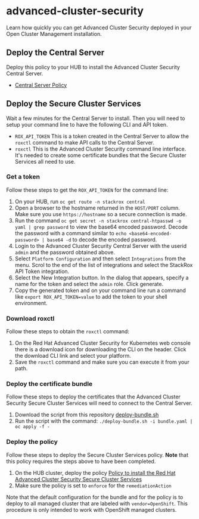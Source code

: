 # advanced-cluster-security
Learn how quickly you can get Advanced Cluster Security deployed in your Open Cluster Management installation.

## Deploy the Central Server

Deploy this policy to your HUB to install the Advanced Cluster Security Central Server.

- [Central Server Policy](https://github.com/open-cluster-management/policy-collection/blob/main/community/CM-Configuration-Management/policy-acs-operator-central.yaml)

## Deploy the Secure Cluster Services

Wait a few minutes for the Central Server to install.  Then you will need to setup your command line to have the following CLI and API token.
- `ROX_API_TOKEN` This is a token created in the Central Server to allow the `roxctl` command to make API calls to the Central Server.
- `roxctl` This is the Advanced Cluster Security command line interface.  It's needed to create some certificate bundles that the Secure Cluster Services all need to use.

### Get a token

Follow these steps to get the `ROX_API_TOKEN` for the command line:
1. On your HUB, run `oc get route -n stackrox central`
2. Open a browser to the hostname returned in the `HOST/PORT` column.  Make sure you use `https://hostname` so a secure connection is made. 
3. Run the command `oc get secret -n stackrox central-htpasswd -o yaml | grep password` to view the base64 encoded password.  Decode the password with a command similar to `echo <base64-encoded-password> | base64 -d` to decode the encoded password.
4. Login to the Advanced Cluster Security Central Server with the userid `admin` and the password obtained above.
5. Select `Platform Configuration` and then select `Integrations` from the menu.  Scrol to the end of the list of integrations and select the StackRox API Token integration.
6. Select the New Integration button.  In the dialog that appears, specify a name for the token and select the `admin` role.  Click generate.
7. Copy the generated token and on your command line run a command like `export ROX_API_TOKEN=value` to add the token to your shell environment.

### Download roxctl

Follow these steps to obtain the `roxctl` command:
1. On the Red Hat Advanced Cluster Security for Kubernetes web console there is a download icon for downloading the CLI on the header.  Click the download CLI link and select your platform.
2. Save the `roxctl` command and make sure you can execute it from your path.

### Deploy the certificate bundle

Follow these steps to deploy the certificates that the Advanced Cluster Security Secure Cluster Services will need to connect to the Central Server.
1. Download the script from this repository [deploy-bundle.sh](scripts/deploy-bundle.sh)
2. Run the script with the command: `./deploy-bundle.sh -i bundle.yaml | oc apply -f -`

### Deploy the policy

Follow these steps to deploy the Secure Cluster Services policy.  **Note** that this policy requires the steps above to have been completed.
1. On the HUB cluster, deploy the policy [Policy to install the Red Hat Advanced Cluster Security Secure Cluster Services](https://github.com/open-cluster-management/policy-collection/blob/main/community/CM-Configuration-Management/policy-acs-operator-secured-clusters.yaml)
2. Make sure the policy is set to `enforce` for the `remediationAction`


Note that the default configuration for the bundle and for the policy is to deploy to all managed cluster that are labeled with `vendor=OpenShift`.  This procedure is only intended to work with OpenShift managed clusters.
 
